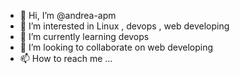 - 👋 Hi, I’m @andrea-apm
- 👀 I’m interested in Linux , devops , web developing
- 🌱 I’m currently learning devops
- 💞️ I’m looking to collaborate on web developing
- 📫 How to reach me ...

<!---
andrea-apm/andrea-apm is a ✨ special ✨ repository because its `README.md` (this file) appears on your GitHub profile.
You can click the Preview link to take a look at your changes.
--->
